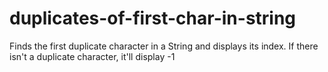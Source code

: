 # duplicates-of-first-char-in-string
Finds the first duplicate character in a String and displays its index. If there isn't a duplicate character, it'll display -1
